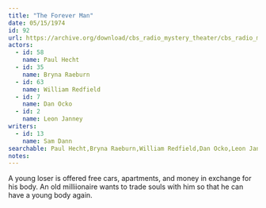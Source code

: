 ```yaml
---
title: "The Forever Man"
date: 05/15/1974
id: 92
url: https://archive.org/download/cbs_radio_mystery_theater/cbs_radio_mystery_theater-0051-0100.zip/cbs_radio_mystery_theater-0051-0100%2Fcbsrmt_0092_the_forever_man.mp3
actors:  
  - id: 58
    name: Paul Hecht  
  - id: 35
    name: Bryna Raeburn  
  - id: 63
    name: William Redfield  
  - id: 7
    name: Dan Ocko  
  - id: 2
    name: Leon Janney
writers:  
  - id: 13
    name: Sam Dann
searchable: Paul Hecht,Bryna Raeburn,William Redfield,Dan Ocko,Leon Janney Sam Dann
notes:  
---
```

A young loser is offered free cars, apartments, and money in exchange for his body. An old milliionaire wants to trade souls with him so that he can have a young body again.
